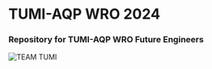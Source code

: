 <!DOCTYPE html>
<html lang="en">
<head>
    <meta charset="UTF-8">
    <meta name="viewport" content="width=device-width, initial-scale=1.0">
</head>
<body>
    <h1>TUMI-AQP WRO 2024</h1>
    <h3>Repository for TUMI-AQP WRO Future Engineers</h3>
   <img src="Formal-photo.jpg" alt=" TEAM TUMI">
</body>
</html>
